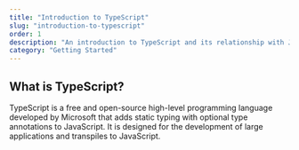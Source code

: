 ```yaml
---
title: "Introduction to TypeScript"
slug: "introduction-to-typescript"
order: 1
description: "An introduction to TypeScript and its relationship with JavaScript."
category: "Getting Started"
---
```


## What is TypeScript?

TypeScript is a free and open-source high-level programming language developed by Microsoft that adds static typing with optional type annotations to JavaScript. It is designed for the development of large applications and transpiles to JavaScript.
